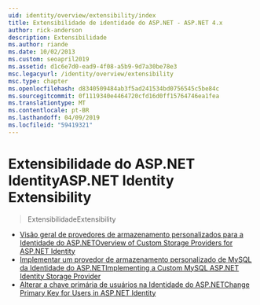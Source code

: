 ```yaml
---
uid: identity/overview/extensibility/index
title: Extensibilidade de identidade do ASP.NET - ASP.NET 4.x
author: rick-anderson
description: Extensibilidade
ms.author: riande
ms.date: 10/02/2013
ms.custom: seoapril2019
ms.assetid: d1c6e7d0-ead9-4f08-a5b9-9d7a30be78e3
msc.legacyurl: /identity/overview/extensibility
msc.type: chapter
ms.openlocfilehash: d8340509484ab3f5ad241534bd0756545c5be84c
ms.sourcegitcommit: 0f1119340e4464720cfd16d0ff15764746ea1fea
ms.translationtype: MT
ms.contentlocale: pt-BR
ms.lasthandoff: 04/09/2019
ms.locfileid: "59419321"
---
```

# <a name="aspnet-identity-extensibility"></a><span data-ttu-id="f8b19-103">Extensibilidade do ASP.NET Identity</span><span class="sxs-lookup"><span data-stu-id="f8b19-103">ASP.NET Identity Extensibility</span></span>

> <span data-ttu-id="f8b19-104">Extensibilidade</span><span class="sxs-lookup"><span data-stu-id="f8b19-104">Extensibility</span></span>


- [<span data-ttu-id="f8b19-105">Visão geral de provedores de armazenamento personalizados para a Identidade do ASP.NET</span><span class="sxs-lookup"><span data-stu-id="f8b19-105">Overview of Custom Storage Providers for ASP.NET Identity</span></span>](overview-of-custom-storage-providers-for-aspnet-identity.md)
- [<span data-ttu-id="f8b19-106">Implementar um provedor de armazenamento personalizado de MySQL da Identidade do ASP.NET</span><span class="sxs-lookup"><span data-stu-id="f8b19-106">Implementing a Custom MySQL ASP.NET Identity Storage Provider</span></span>](implementing-a-custom-mysql-aspnet-identity-storage-provider.md)
- [<span data-ttu-id="f8b19-107">Alterar a chave primária de usuários na Identidade do ASP.NET</span><span class="sxs-lookup"><span data-stu-id="f8b19-107">Change Primary Key for Users in ASP.NET Identity</span></span>](change-primary-key-for-users-in-aspnet-identity.md)
